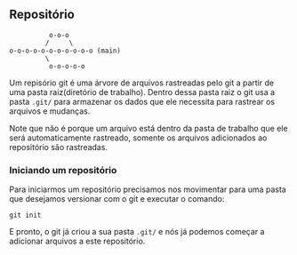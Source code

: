 ## Repositório

```
          o-o-o 
         /     \
o-o-o-o-o-o-o-o-o-o-o (main)
         \         
          o-o-o-o-o 
```


Um repisório git é uma árvore de arquivos rastreadas pelo git a partir de uma 
pasta raiz(diretório de trabalho). Dentro dessa pasta raiz o git usa a pasta 
`.git/` para armazenar os dados que ele necessita para rastrear os arquivos
e mudanças. 

Note que não é porque um arquivo está dentro da pasta de trabalho que ele será 
automaticamente rastreado, somente os arquivos adicionados ao repositório são 
rastreadas.


### Iniciando um repositório

Para iniciarmos um repositório precisamos nos movimentar para uma pasta que
desejamos versionar com o git e executar o comando:

```
git init
```

E pronto, o git já criou a sua pasta `.git/` e nós já podemos começar a 
adicionar arquivos a este repositório.

